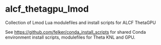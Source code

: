 # alcf_thetagpu_lmod
Collection of Lmod Lua modulefiles and install scripts for ALCF ThetaGPU

See https://github.com/felker/conda_install_scripts for shared Conda environment install scripts, modulefiles for Theta KNL and GPU.
